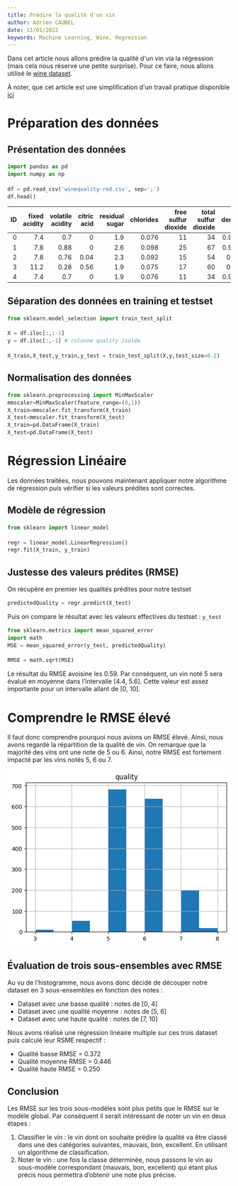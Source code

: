 ```yaml
---
title: Prédire la qualité d'un vin
author: Adrien CAUBEL
date: 11/01/2022
keywords: Machine Learning, Wine, Regression
---
```


Dans cet article nous allons prédire la qualité d'un vin via la régression (mais cela nous réserve une petite surprise). Pour ce faire, nous allons utilisé le [wine dataset](https://archive.ics.uci.edu/ml/datasets/wine).

À noter, que cet article est une simplification d'un travail pratique disponible [ici](tp_regression.pdf)


# Préparation des données
## Présentation des données

```python
import pandas as pd
import numpy as np

df = pd.read_csv('winequality-red.csv', sep=';')
df.head()
```

| ID   |   fixed acidity |   volatile acidity |   citric acid |   residual sugar |   chlorides |   free sulfur dioxide |   total sulfur dioxide |   density |   pH |   sulphates |   alcohol |   quality |
|---:|----------------:|-------------------:|--------------:|-----------------:|------------:|----------------------:|-----------------------:|----------:|-----:|------------:|----------:|----------:|
|  0 |             7.4 |               0.7  |          0    |              1.9 |       0.076 |                    11 |                     34 |    0.9978 | 3.51 |        0.56 |       9.4 |         5 |
|  1 |             7.8 |               0.88 |          0    |              2.6 |       0.098 |                    25 |                     67 |    0.9968 | 3.2  |        0.68 |       9.8 |         5 |
|  2 |             7.8 |               0.76 |          0.04 |              2.3 |       0.092 |                    15 |                     54 |    0.997  | 3.26 |        0.65 |       9.8 |         5 |
|  3 |            11.2 |               0.28 |          0.56 |              1.9 |       0.075 |                    17 |                     60 |    0.998  | 3.16 |        0.58 |       9.8 |         6 |
|  4 |             7.4 |               0.7  |          0    |              1.9 |       0.076 |                    11 |                     34 |    0.9978 | 3.51 |        0.56 |       9.4 |         5 |


## Séparation des données en training et testset

```python
from sklearn.model_selection import train_test_split

X = df.iloc[:,:-1]
y = df.iloc[:,-1] # colonne quality isolée

X_train,X_test,y_train,y_test = train_test_split(X,y,test_size=0.2)
```

## Normalisation des données
```python
from sklearn.preprocessing import MinMaxScaler
mmscaler=MinMaxScaler(feature_range=(0,1))
X_train=mmscaler.fit_transform(X_train)
X_test=mmscaler.fit_transform(X_test)
X_train=pd.DataFrame(X_train)
X_test=pd.DataFrame(X_test)  
```

# Régression Linéaire
Les données traitées, nous pouvons maintenant appliquer notre algorithme de régression puis vérifier si les valeurs prédites sont correctes.

## Modèle de régression
```python
from sklearn import linear_model

regr = linear_model.LinearRegression()
regr.fit(X_train, y_train)
```

## Justesse des valeurs prédites (RMSE)
On récupère en premier les qualités prédites pour notre testset
```python
predictedQuality = regr.predict(X_test)
```

Puis on compare le résultat avec les valeurs effectives du testset : `y_test`

```python
from sklearn.metrics import mean_squared_error
import math
MSE = mean_squared_error(y_test, predictedQuality)

RMSE = math.sqrt(MSE)
```

Le résultat du RMSE avoisine les 0.59. Par conséquent, un vin noté 5 sera évalué en moyenne dans l’intervalle [4.4, 5.6]. Cette valeur est assez importante pour un intervalle allant de [0, 10].  

# Comprendre le RMSE élevé
Il faut donc comprendre pourquoi nous avions un RMSE élevé. Ainsi, nous avons regardé la répartition de la qualité de vin. On remarque que la majorité des vins ont une note de 5 ou 6. Ainsi, notre RMSE est fortement impacté par les vins notés 5, 6 ou 7.

![](images/repartion_qualite.png)

## Évaluation de trois sous-ensembles avec RMSE
Au vu de l’histogramme, nous avons donc décidé de découper notre dataset en 3 sous-ensembles en fonction des notes :

* Dataset avec une basse qualité : notes de [0, 4]
* Dataset avec une qualité moyenne : notes de [5, 6]
* Dataset avec une haute qualité : notes de [7, 10]


Nous avons réalisé une régression linéaire multiple sur ces trois dataset puis calculé leur RSME respectif :

* Qualité basse RMSE = 0.372
* Qualité moyenne RMSE = 0.446
* Qualité haute RMSE = 0.250

## Conclusion
Les RMSE sur les trois sous-modèles sont plus petits que le RMSE sur le modèle global. Par conséquent il
serait intéressant de noter un vin en deux étapes :

1. Classifier le vin : le vin dont on souhaite prédire la qualité va être classé dans une des catégories
suivantes, mauvais, bon, excellent. En utilisant un algorithme de classification.
2. Noter le vin : une fois la classe déterminée, nous passons le vin au sous-modèle correspondant (mauvais, bon, excellent) qui étant plus précis nous permettra d’obtenir une note plus précise.